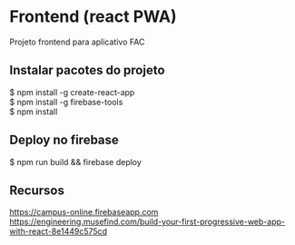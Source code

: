# Frontend (react PWA)
Projeto frontend para aplicativo FAC

## Instalar pacotes do projeto
$ npm install -g create-react-app \
$ npm install -g firebase-tools \
$ npm install


## Deploy no firebase
$ npm run build && firebase deploy

## Recursos
https://campus-online.firebaseapp.com \
https://engineering.musefind.com/build-your-first-progressive-web-app-with-react-8e1449c575cd


